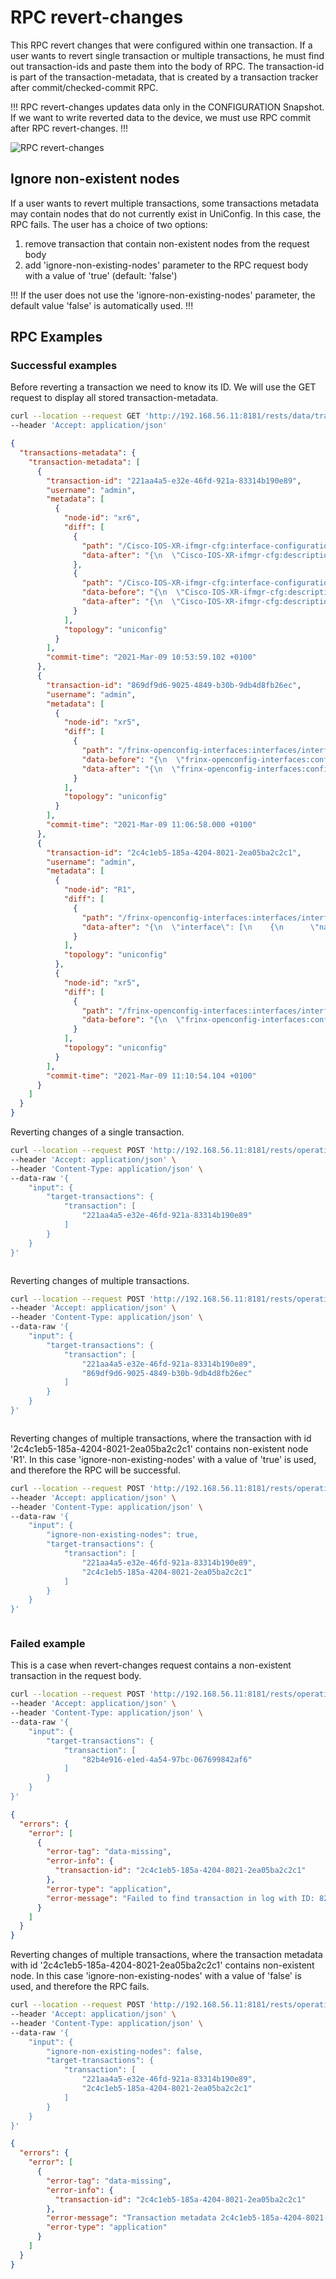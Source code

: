 # RPC revert-changes

This RPC revert changes that were configured within one transaction. If
a user wants to revert single transaction or multiple transactions, he
must find out transaction-ids and paste them into the body of RPC. The
transaction-id is part of the transaction-metadata, that is created by a
transaction tracker after commit/checked-commit RPC.

!!!
RPC revert-changes updates data only in the CONFIGURATION Snapshot. If
we want to write reverted data to the device, we must use RPC commit
after RPC revert-changes.
!!!

![RPC revert-changes](RPC_revert-changes.png)

## Ignore non-existent nodes

If a user wants to revert multiple transactions, some transactions
metadata may contain nodes that do not currently exist in UniConfig. In
this case, the RPC fails. The user has a choice of two options:

1.  remove transaction that contain non-existent nodes from the request
    body
2.  add 'ignore-non-existing-nodes' parameter to the RPC request body
    with a value of 'true' (default: 'false')

!!!
If the user does not use the 'ignore-non-existing-nodes' parameter,
the default value 'false' is automatically used.
!!!

## RPC Examples

### Successful examples

Before reverting a transaction we need to know its ID. We will use the
GET request to display all stored transaction-metadata.

```bash RPC Request
curl --location --request GET 'http://192.168.56.11:8181/rests/data/transaction-log:transactions-metadata' \
--header 'Accept: application/json'
```

```json RPC Response, Status: 200
{
  "transactions-metadata": {
    "transaction-metadata": [
      {
        "transaction-id": "221aa4a5-e32e-46fd-921a-83314b190e89",
        "username": "admin",
        "metadata": [
          {
            "node-id": "xr6",
            "diff": [
              {
                "path": "/Cisco-IOS-XR-ifmgr-cfg:interface-configurations/interface-configuration=act,Bundle-Ether1/description",
                "data-after": "{\n  \"Cisco-IOS-XR-ifmgr-cfg:description\": \"bundle-ether1-description-create\"\n}"
              },
              {
                "path": "/Cisco-IOS-XR-ifmgr-cfg:interface-configurations/interface-configuration=act,Bundle-Ether2/description",
                "data-before": "{\n  \"Cisco-IOS-XR-ifmgr-cfg:description\": \"bundle-ether2-description-before\"\n}",
                "data-after": "{\n  \"Cisco-IOS-XR-ifmgr-cfg:description\": \"bundle-ether2-description-after\"\n}"
              }
            ],
            "topology": "uniconfig"
          }
        ],
        "commit-time": "2021-Mar-09 10:53:59.102 +0100"
      },
      {
        "transaction-id": "869df9d6-9025-4849-b30b-9db4d8fb26ec",
        "username": "admin",
        "metadata": [
          {
            "node-id": "xr5",
            "diff": [
              {
                "path": "/frinx-openconfig-interfaces:interfaces/interface=Loopback123/config",
                "data-before": "{\n  \"frinx-openconfig-interfaces:config\": {\n    \"type\": \"iana-if-type:softwareLoopback\",\n    \"enabled\": true,\n    \"name\": \"Loopback123\"\n  }\n}",
                "data-after": "{\n  \"frinx-openconfig-interfaces:config\": {\n    \"type\": \"iana-if-type:softwareLoopback\",\n    \"enabled\": true,\n    \"description\": \"test-description\",\n    \"name\": \"Loopback123\"\n  }\n}"
              }
            ],
            "topology": "uniconfig"
          }
        ],
        "commit-time": "2021-Mar-09 11:06:58.000 +0100"
      },
      {
        "transaction-id": "2c4c1eb5-185a-4204-8021-2ea05ba2c2c1",
        "username": "admin",
        "metadata": [
          {
            "node-id": "R1",
            "diff": [
              {
                "path": "/frinx-openconfig-interfaces:interfaces/interface=Bundle-Ether1",
                "data-after": "{\n  \"interface\": [\n    {\n      \"name\": \"Bundle-Ether1\",\n      \"config\": {\n        \"type\": \"iana-if-type:ieee8023adLag\",\n        \"enabled\": false,\n        \"name\": \"Bundle-Ether1\"\n      }\n    }\n  ]\n}"
              }
            ],
            "topology": "uniconfig"
          },
          {
            "node-id": "xr5",
            "diff": [
              {
                "path": "/frinx-openconfig-interfaces:interfaces/interface=Loopback1/config",
                "data-before": "{\n  \"frinx-openconfig-interfaces:config\": {\n    \"type\": \"iana-if-type:softwareLoopback\",\n    \"enabled\": true,\n    \"name\": \"Loopback1\"\n  }\n}"
              }
            ],
            "topology": "uniconfig"
          }
        ],
        "commit-time": "2021-Mar-09 11:10:54.104 +0100"
      }
    ]
  }
}
```

Reverting changes of a single transaction.

```bash RPC Request
curl --location --request POST 'http://192.168.56.11:8181/rests/operations/transaction-log:revert-changes' \
--header 'Accept: application/json' \
--header 'Content-Type: application/json' \
--data-raw '{
    "input": {
        "target-transactions": {
            "transaction": [
                "221aa4a5-e32e-46fd-921a-83314b190e89"
            ]
        }
    }
}'
```

```RPC Response, Status: 204
```

Reverting changes of multiple transactions.

```bash RPC Request
curl --location --request POST 'http://192.168.56.11:8181/rests/operations/transaction-log:revert-changes' \
--header 'Accept: application/json' \
--header 'Content-Type: application/json' \
--data-raw '{
    "input": {
        "target-transactions": {
            "transaction": [
                "221aa4a5-e32e-46fd-921a-83314b190e89",
                "869df9d6-9025-4849-b30b-9db4d8fb26ec"
            ]
        }
    }
}'
```

```RPC Response, Status: 204
```

Reverting changes of multiple transactions, where the transaction with
id '2c4c1eb5-185a-4204-8021-2ea05ba2c2c1' contains non-existent node
'R1'. In this case 'ignore-non-existing-nodes' with a value of 'true' is
used, and therefore the RPC will be successful.

```bash RPC Request
curl --location --request POST 'http://192.168.56.11:8181/rests/operations/transaction-log:revert-changes' \
--header 'Accept: application/json' \
--header 'Content-Type: application/json' \
--data-raw '{
    "input": {
        "ignore-non-existing-nodes": true,
        "target-transactions": {
            "transaction": [
                "221aa4a5-e32e-46fd-921a-83314b190e89",
                "2c4c1eb5-185a-4204-8021-2ea05ba2c2c1"
            ]
        }
    }
}'
```

```json RPC Response, Status: 204
```

### Failed example

This is a case when revert-changes request contains a non-existent
transaction in the request body.

```bash RPC Request
curl --location --request POST 'http://192.168.56.11:8181/rests/operations/transaction-log:revert-changes' \
--header 'Accept: application/json' \
--header 'Content-Type: application/json' \
--data-raw '{
    "input": {
        "target-transactions": {
            "transaction": [
                "82b4e916-e1ed-4a54-97bc-067699842af6"
            ]
        }
    }
}'
```

```json RPC Response, Status: 404
{
  "errors": {
    "error": [
      {
        "error-tag": "data-missing",
        "error-info": {
          "transaction-id": "2c4c1eb5-185a-4204-8021-2ea05ba2c2c1"
        },
        "error-type": "application",
        "error-message": "Failed to find transaction in log with ID: 82b4e916-e1ed-4a54-97bc-067699842af6"
      }
    ]
  }
}
```

Reverting changes of multiple transactions, where the transaction
metadata with id '2c4c1eb5-185a-4204-8021-2ea05ba2c2c1' contains
non-existent node. In this case 'ignore-non-existing-nodes' with a value
of 'false' is used, and therefore the RPC fails.

```bash RPC Request
curl --location --request POST 'http://192.168.56.11:8181/rests/operations/transaction-log:revert-changes' \
--header 'Accept: application/json' \
--header 'Content-Type: application/json' \
--data-raw '{
    "input": {
        "ignore-non-existing-nodes": false,
        "target-transactions": {
            "transaction": [
                "221aa4a5-e32e-46fd-921a-83314b190e89",
                "2c4c1eb5-185a-4204-8021-2ea05ba2c2c1"
            ]
        }
    }
}'
```

```json RPC Response, Status: 404
{
  "errors": {
    "error": [
      {
        "error-tag": "data-missing",
        "error-info": {
          "transaction-id": "2c4c1eb5-185a-4204-8021-2ea05ba2c2c1"
        },
        "error-message": "Transaction metadata 2c4c1eb5-185a-4204-8021-2ea05ba2c2c1 contains non-existent uniconfig nodes: [R1]",
        "error-type": "application"
      }
    ]
  }
}
```
